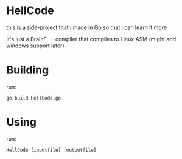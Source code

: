 # HellCode
this is a side-project that i made in Go so that i can learn it more

It's just a BrainF--- compiler that compiles to Linux ASM (might add windows support later)

# Building
run:
```shell
go build HellCode.go
```

# Using
run:
```shell
HellCode [inputfile] [outputfile]
```
